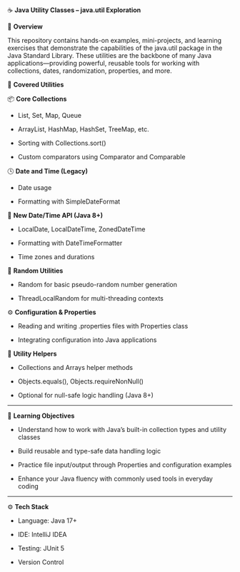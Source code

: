 ☕ **Java Utility Classes – java.util Exploration**

📘 **Overview**

This repository contains hands-on examples, mini-projects, and learning exercises that demonstrate the capabilities of the java.util package in the Java Standard Library. These utilities are the backbone of many Java applications—providing powerful, reusable tools for working with collections, dates, randomization, properties, and more.

🧰 **Covered Utilities**

📦 **Core Collections**
- List, Set, Map, Queue

- ArrayList, HashMap, HashSet, TreeMap, etc.

- Sorting with Collections.sort()

- Custom comparators using Comparator and Comparable
  

🕓 **Date and Time (Legacy)**
- Date usage

- Formatting with SimpleDateFormat
  

📅 **New Date/Time API (Java 8+)**
- LocalDate, LocalDateTime, ZonedDateTime

- Formatting with DateTimeFormatter

- Time zones and durations


🎲 **Random Utilities**
- Random for basic pseudo-random number generation

- ThreadLocalRandom for multi-threading contexts
  

⚙️ **Configuration & Properties**
- Reading and writing .properties files with Properties class

- Integrating configuration into Java applications
  

🔁 **Utility Helpers**
- Collections and Arrays helper methods

- Objects.equals(), Objects.requireNonNull()

- Optional for null-safe logic handling (Java 8+)

---

🎯 **Learning Objectives**
- Understand how to work with Java’s built-in collection types and utility classes

- Build reusable and type-safe data handling logic

- Practice file input/output through Properties and configuration examples

- Enhance your Java fluency with commonly used tools in everyday coding

---

⚙️ **Tech Stack**

- Language: Java 17+

- IDE: IntelliJ IDEA

- Testing: JUnit 5

- Version Control
